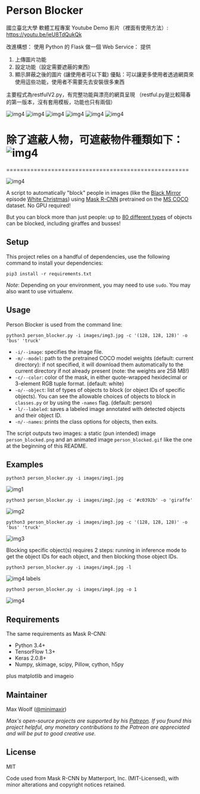 # Person Blocker
國立臺北大學 軟體工程專案
Youtube Demo 影片（裡面有使用方法）:
https://youtu.be/jeU8TdQukQk

改進構想：
使用 Python 的 Flask 做一個 Web Service：
提供
1.  上傳圖片功能
2.  設定功能（設定需要遮蔽的東西)
3.  顯示屏蔽之後的圖片 (讓使用者可以下載)
優點：可以讓更多使用者透過網頁來使用這些功能，使用者不需要先去安裝很多東西

主要程式為restfulV2.py，有完整功能與漂亮的網頁呈現
（restful.py是比較陽春的第一版本，沒有套用模板，功能也只有兩個）

![img4](example_output/demo1.png)
![img4](example_output/demo2.png)
![img4](example_output/demo3.png)
![img4](example_output/demo4.png)
![img4](example_output/demo5.png)
![img4](example_output/demo6.png)


除了遮蔽人物，可遮蔽物件種類如下：
![img4](example_output/class.png)
=====================================================

=====================================================

![img4](example_output/img4_blocked.gif)

A script to automatically "block" people in images (like the [Black Mirror](https://en.wikipedia.org/wiki/Black_Mirror) episode [White Christmas](https://en.wikipedia.org/wiki/White_Christmas_(Black_Mirror))) using [Mask R-CNN](https://github.com/matterport/Mask_RCNN) pretrained on the [MS COCO](https://arxiv.org/abs/1405.0312) dataset. No GPU required!

But you can block more than just people: up to [80 different types](https://github.com/minimaxir/person-blocker/blob/master/classes.py) of objects can be blocked, including giraffes and busses!

## Setup

This project relies on a handful of dependencies, use the following command to install your dependencies:

```shell
pip3 install -r requirements.txt
```

_Note_: Depending on your environment, you may need to use `sudo`. You may also want to use virtualenv.

## Usage

Person Blocker is used from the command line:

```shell
python3 person_blocker.py -i images/img3.jpg -c '(128, 128, 128)' -o 'bus' 'truck'
```

* `-i/--image`: specifies the image file.
* `-m/--model`: path to the pretrained COCO model weights (default: current directory): if not specified, it will download them automatically to the current directory if not already present (note: the weights are 258 MB!)
* `-c/--color`: color of the mask, in either quote-wrapped hexidecimal or 3-element RGB tuple format. (default: white)
* `-o/--object`: list of types of objects to block (or object IDs of specific objects). You can see the allowable choices of objects to block in `classes.py` or by using the `-names` flag. (default: person)
* `-l/--labeled`: saves a labeled image annotated with detected objects and their object ID.
* `-n/--names`: prints the class options for objects, then exits.

The script outputs two images: a static (pun intended) image `person_blocked.png` and an animated image `person_blocked.gif` like the one at the beginning of this README.

## Examples

```shell
python3 person_blocker.py -i images/img1.jpg
```

![img1](example_output/img1_blocked.png)

```shell
python3 person_blocker.py -i images/img2.jpg -c '#c0392b' -o 'giraffe'
```

![img2](example_output/img2_blocked.png)

```shell
python3 person_blocker.py -i images/img3.jpg -c '(128, 128, 128)' -o 'bus' 'truck'
```

![img3](example_output/img3_blocked.png)

Blocking specific object(s) requires 2 steps: running in inference mode to get the object IDs for each object, and then blocking those object IDs.

```shell
python3 person_blocker.py -i images/img4.jpg -l
```

![img4 labels](example_output/img4_labels.png)

```shell
python3 person_blocker.py -i images/img4.jpg -o 1
```

![img4](example_output/img4_blocked.png)

## Requirements

The same requirements as Mask R-CNN:
* Python 3.4+
* TensorFlow 1.3+
* Keras 2.0.8+
* Numpy, skimage, scipy, Pillow, cython, h5py

plus matplotlib and imageio

## Maintainer

Max Woolf ([@minimaxir](http://minimaxir.com))

*Max's open-source projects are supported by his [Patreon](https://www.patreon.com/minimaxir). If you found this project helpful, any monetary contributions to the Patreon are appreciated and will be put to good creative use.*

## License

MIT

Code used from Mask R-CNN by Matterport, Inc. (MIT-Licensed), with minor alterations and copyright notices retained.
